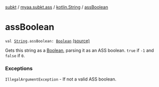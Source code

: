 [subkt](../../index.md) / [myaa.subkt.ass](../index.md) / [kotlin.String](index.md) / [assBoolean](./ass-boolean.md)

# assBoolean

`val `[`String`](https://kotlinlang.org/api/latest/jvm/stdlib/kotlin/-string/index.html)`.assBoolean: `[`Boolean`](https://kotlinlang.org/api/latest/jvm/stdlib/kotlin/-boolean/index.html) [(source)](https://github.com/Myaamori/SubKt/blob/0.1.11/src/main/kotlin/myaa/subkt/ass/parser.kt#L833)

Gets this string as a [Boolean](https://kotlinlang.org/api/latest/jvm/stdlib/kotlin/-boolean/index.html), parsing it as an ASS boolean.
`true` if `-1` and `false` if `0`.

### Exceptions

`IllegalArgumentException` - If not a valid ASS boolean.